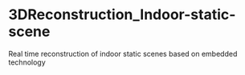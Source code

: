 # 3DReconstruction_Indoor-static-scene
Real time reconstruction of indoor static scenes based on embedded technology
